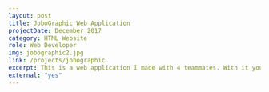 ```yaml
---
layout: post
title: JoboGraphic Web Application
projectDate: December 2017
category: HTML Website
role: Web Developer
img: jobographic2.jpg
link: /projects/jobographic
excerpt: This is a web application I made with 4 teammates. With it you can find jobs and companies near your area and directions to them. It uses 4 APIs, Javascript, jQuery, AJAX, and PHP.
external: "yes"
---
```

